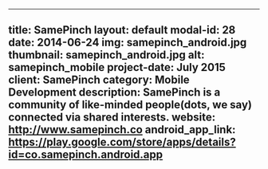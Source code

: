 ---

title: SamePinch
layout: default
modal-id: 28
date: 2014-06-24
img: samepinch_android.jpg
thumbnail: samepinch_android.jpg
alt: samepinch_mobile
project-date: July 2015
client: SamePinch
category: Mobile Development
description: SamePinch is a community of like-minded people(dots, we say) connected via shared interests.
website: http://www.samepinch.co
android_app_link: https://play.google.com/store/apps/details?id=co.samepinch.android.app
---